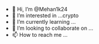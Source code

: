 - 👋 Hi, I’m @Mehan1k24
- 👀 I’m interested in ...crypto
- 🌱 I’m currently learning ...
- 💞️ I’m looking to collaborate on ...
- 📫 How to reach me ...

<!---
Mehan1k24/Mehan1k24 is a ✨ special ✨ repository because its `README.md` (this file) appears on your GitHub profile.
You can click the Preview link to take a look at your changes.
--->
